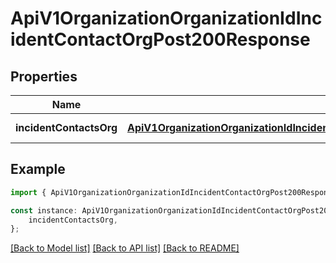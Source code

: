 # ApiV1OrganizationOrganizationIdIncidentContactOrgPost200Response


## Properties

Name | Type | Description | Notes
------------ | ------------- | ------------- | -------------
**incidentContactsOrg** | [**ApiV1OrganizationOrganizationIdIncidentContactOrgGet200ResponseIncidentContactsOrgInner**](ApiV1OrganizationOrganizationIdIncidentContactOrgGet200ResponseIncidentContactsOrgInner.md) |  | [default to undefined]

## Example

```typescript
import { ApiV1OrganizationOrganizationIdIncidentContactOrgPost200Response } from './api';

const instance: ApiV1OrganizationOrganizationIdIncidentContactOrgPost200Response = {
    incidentContactsOrg,
};
```

[[Back to Model list]](../README.md#documentation-for-models) [[Back to API list]](../README.md#documentation-for-api-endpoints) [[Back to README]](../README.md)
